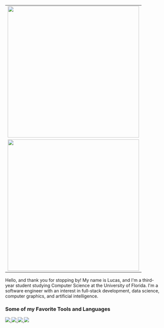 <table border="0" align="right">
  <tr>
    <td><img src="http://github-profile-summary-cards.vercel.app/api/cards/stats?username=lucastemb&theme=default" width="420"/> </td>
  </tr>
  <tr>
  </tr>
  <tr>
   <td><img src="http://github-profile-summary-cards.vercel.app/api/cards/repos-per-language?username=lucastemb&theme=default" width=420></td>
  </tr>
</table>
<div align="left">
Hello, and thank you for stopping by! My name is Lucas, and I'm a third-year student studying Computer Science at the University of Florida. I'm a software engineer with an interest in full-stack development, data science, computer graphics, and artificial intelligence. 

<h3> Some of my Favorite Tools and Languages </h3>
<p align="left">
  <a href="https://skillicons.dev">
    <img src="https://skillicons.dev/icons?i=git,kubernetes,docker,python,cpp" />
    <img src="https://skillicons.dev/icons?i=react,typescript,firebase,figma,go" />
    <img src="https://skillicons.dev/icons?i=lua,javascript,mongodb,nextjs,nodejs" />
    <img src="https://skillicons.dev/icons?i=postgres,tailwind,unity,vscode,vite" />
  </a>
</p>
</div>
<br>





